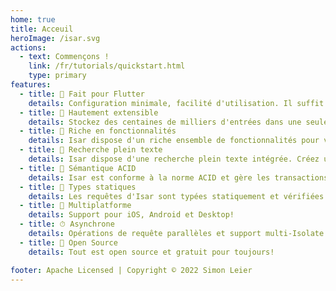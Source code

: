 ```yaml
---
home: true
title: Acceuil
heroImage: /isar.svg
actions:
  - text: Commençons !
    link: /fr/tutorials/quickstart.html
    type: primary
features:
  - title: 💙 Fait pour Flutter
    details: Configuration minimale, facilité d'utilisation. Il suffit d'ajouter quelques lignes de code pour commencer.
  - title: 🚀 Hautement extensible
    details: Stockez des centaines de milliers d'entrées dans une seule base de données NoSQL et filtrer-les de manière efficace et asynchrone.
  - title: 🍭 Riche en fonctionnalités
    details: Isar dispose d'un riche ensemble de fonctionnalités pour vous aider à gérer vos données. Index composés et multi-entrées, modificateurs de requête, support JSON, etc.
  - title: 🔎 Recherche plein texte
    details: Isar dispose d'une recherche plein texte intégrée. Créez un index à entrées multiples et recherchez facilement des entrées.
  - title: 🧪 Sémantique ACID
    details: Isar est conforme à la norme ACID et gère les transactions automatiquement. Il annule les modifications si une erreur se produit.
  - title: 💃 Types statiques
    details: Les requêtes d'Isar sont typées statiquement et vérifiées à la compilation. Pas besoin de se soucier des erreurs d'exécution.
  - title: 📱 Multiplatforme
    details: Support pour iOS, Android et Desktop!
  - title: ⏱ Asynchrone
    details: Opérations de requête parallèles et support multi-Isolate prêts à l'emploi.
  - title: 🦄 Open Source
    details: Tout est open source et gratuit pour toujours!

footer: Apache Licensed | Copyright © 2022 Simon Leier
---
```

